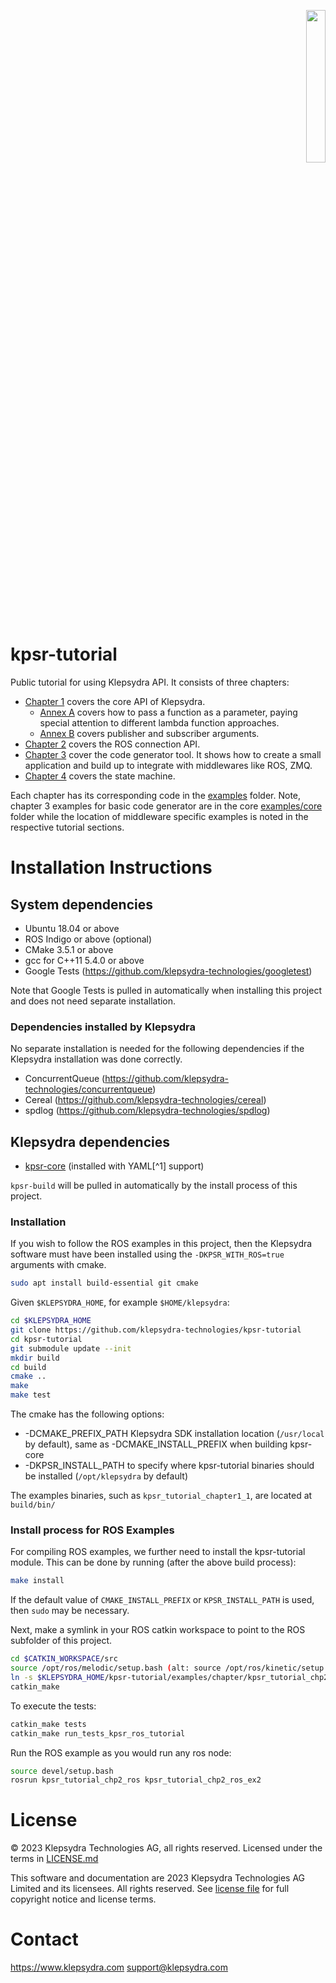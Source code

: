 <p align="right">
  <img width="25%" height="25%"src="./images/klepsydra_logo.jpg">
</p>

# kpsr-tutorial

Public tutorial for using Klepsydra API. It consists of three chapters:

* [Chapter 1](./tutorials/chapter1.md) covers the core API of Klepsydra.
    * [Annex A](./tutorials/chapter1_annexA.md) covers how to pass a function as a parameter, paying special attention to different lambda function approaches.
    * [Annex B](./tutorials/chapter1_annexB.md) covers publisher and subscriber arguments.
* [Chapter 2](./tutorials/chapter2.md) covers the ROS connection API.
* [Chapter 3](./tutorials/chapter3.md) cover the code generator tool. It shows how to create a small application and build up to integrate with
middlewares like ROS, ZMQ.
* [Chapter 4](./tutorials/chapter4.md) covers the state machine.

Each chapter has its corresponding code in the [examples](./examples) folder. Note, chapter 3 examples for basic code generator are in the core [examples/core](./examples/core) folder while the location of middleware specific examples is noted in the respective tutorial sections.

# Installation Instructions

## System dependencies

* Ubuntu 18.04 or above
* ROS Indigo or above (optional)
* CMake 3.5.1 or above
* gcc for C++11 5.4.0 or above
* Google Tests (<https://github.com/klepsydra-technologies/googletest>)

Note that Google Tests is pulled in automatically when installing this project and does not need separate installation.

### Dependencies installed by Klepsydra

No separate installation is needed for the following dependencies if the Klepsydra installation was done correctly.

* ConcurrentQueue (<https://github.com/klepsydra-technologies/concurrentqueue>)
* Cereal (<https://github.com/klepsydra-technologies/cereal>)
* spdlog (<https://github.com/klepsydra-technologies/spdlog>)

## Klepsydra dependencies

* [kpsr-core](https://github.com/klepsydra-technologies/kpsr-core) (installed with YAML[^1] support)

`kpsr-build` will be pulled in automatically by the install process of this project.

### Installation

If you wish to follow the ROS examples in this
project, then the Klepsydra software must have been installed using the
`-DKPSR_WITH_ROS=true` arguments with cmake.

```bash
sudo apt install build-essential git cmake
```

Given `$KLEPSYDRA_HOME`, for example `$HOME/klepsydra`:

```bash
cd $KLEPSYDRA_HOME
git clone https://github.com/klepsydra-technologies/kpsr-tutorial
cd kpsr-tutorial
git submodule update --init
mkdir build
cd build
cmake ..
make
make test
```

The cmake has the following options:

* -DCMAKE_PREFIX_PATH Klepsydra SDK installation location (`/usr/local` by default), same as -DCMAKE_INSTALL_PREFIX when building kpsr-core
* -DKPSR_INSTALL_PATH to specify where kpsr-tutorial binaries should be installed (`/opt/klepsydra` by default)

The examples binaries, such as `kpsr_tutorial_chapter1_1`, are located at `build/bin/`

### Install process for ROS Examples

For compiling ROS examples, we further need to install the kpsr-tutorial module. This can be done by running (after the above build process):

```bash
make install
```

If the default value of `CMAKE_INSTALL_PREFIX` or `KPSR_INSTALL_PATH` is used, then `sudo` may be necessary.

Next, make a symlink in your ROS catkin workspace to point to  the ROS subfolder of this project.

```bash
cd $CATKIN_WORKSPACE/src
source /opt/ros/melodic/setup.bash (alt: source /opt/ros/kinetic/setup.bash)
ln -s $KLEPSYDRA_HOME/kpsr-tutorial/examples/chapter/kpsr_tutorial_chp2_ros
catkin_make
```

To execute the tests:

```bash
catkin_make tests
catkin_make run_tests_kpsr_ros_tutorial
```

Run the ROS example as you would run any ros node:

```bash
source devel/setup.bash
rosrun kpsr_tutorial_chp2_ros kpsr_tutorial_chp2_ros_ex2
```

# License

&copy; 2023 Klepsydra Technologies AG, all rights reserved. Licensed under the terms in [LICENSE.md](./LICENSE.md)

This software and documentation are 2023 Klepsydra Technologies AG
Limited and its licensees. All rights reserved. See [license file](./LICENSE.md) for full copyright notice and license terms.

# Contact

<https://www.klepsydra.com>
support@klepsydra.com
